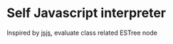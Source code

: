 # Self Javascript interpreter

Inspired by [jsjs](https://github.com/bramblex/jsjs), evaluate class related ESTree node

